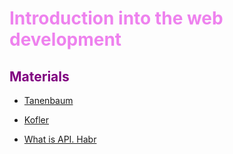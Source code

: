 # <span style="color:violet">Introduction into the web development</span>


## <span style="color:purple">Materials</span>

- [Tanenbaum](https://www.amazon.com/Computer-Networks-5th-Andrew-Tanenbaum/dp/0132126958)
- [Kofler](https://www.amazon.com/LINUX-Second-Installation-Configuration-Use/dp/0201596288)

- [What is API. Habr](https://habr.com/en/post/464261/)
